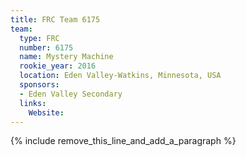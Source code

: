 ```yaml
---
title: FRC Team 6175
team:
  type: FRC
  number: 6175
  name: Mystery Machine
  rookie_year: 2016
  location: Eden Valley-Watkins, Minnesota, USA
  sponsors:
  - Eden Valley Secondary
  links:
    Website:
---
```


{% include remove_this_line_and_add_a_paragraph %}
